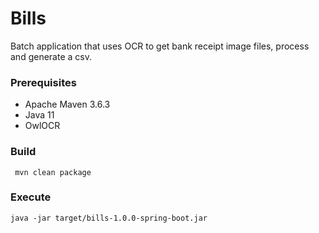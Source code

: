 # Bills

Batch application that uses OCR to get bank receipt image files, process and generate a csv.

### Prerequisites
* Apache Maven 3.6.3
* Java 11
* OwlOCR

### Build
```
 mvn clean package
```

### Execute
```
java -jar target/bills-1.0.0-spring-boot.jar
```